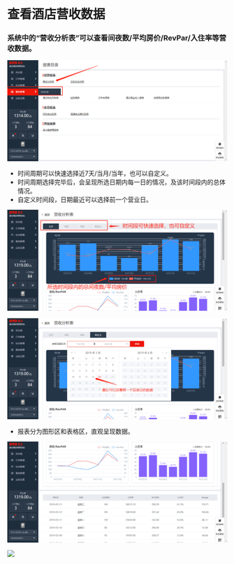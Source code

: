 # 查看酒店营收数据

### 系统中的“营收分析表”可以查看间夜数/平均房价/RevPar/入住率等营收数据。

![](../../../.gitbook/assets/image%20%2899%29.png)

* 时间周期可以快速选择近7天/当月/当年，也可以自定义。 
* 时间周期选择完毕后，会呈现所选日期内每一日的情况，及该时间段内的总体情况。 
* 自定义时间段，日期最近可以选择前一个营业日。

![](../../../.gitbook/assets/image%20%28569%29.png)

![](../../../.gitbook/assets/image%20%28233%29.png)

* 报表分为图形区和表格区，直观呈现数据。

![](../../../.gitbook/assets/image%20%28333%29.png)

![](https://uploader.shimo.im/f/eufzZCdoLaI108MW.png!thumbnail)



